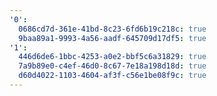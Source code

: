 ```yaml
---
'0':
  0686cd7d-361e-41bd-8c23-6fd6b19c218c: true
  9baa89a1-9993-4a56-aadf-645709d17df5: true
'1':
  446d6de6-1bbc-4253-a0e2-bbf5c6a31829: true
  7a9b89e0-c4ef-46d0-8c67-7e18a198d18d: true
  d60d4022-1103-4604-af3f-c56e1be08f9c: true
---
```

